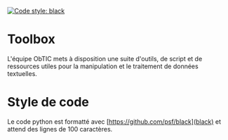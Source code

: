[![Code style: black](https://img.shields.io/badge/code%20style-black-000000.svg)](https://github.com/psf/black)

# Toolbox

L'équipe ObTIC mets à disposition une suite d'outils, de script et de ressources utiles pour la manipulation et le traitement de données textuelles.

# Style de code

Le code python est formatté avec [https://github.com/psf/black](black) et attend des lignes de 100 caractères.

